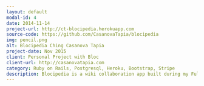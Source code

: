 ```yaml
---
layout: default
modal-id: 4
date: 2014-11-14
project-url: http://ct-blocipedia.herokuapp.com
source-code: https://github.com/CasanovaTapia/blocipedia
img: pencil.png
alt: Blocipedia Ching Casanova Tapia
project-date: Nov 2015
client: Personal Project with Bloc
client-url: http://casanovatapia.com
category: Ruby on Rails, Postgresql, Heroku, Bootstrap, Stripe
description: Blocipedia is a wiki collaboration app built during my Full-Stack Apprenticeship with Bloc. It features Stripe integration for premium user accounts and markdown input.
---
```

